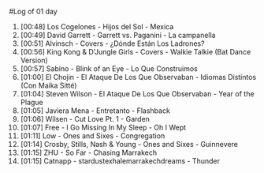 #Log of 01 day

1. [00:48] Los Cogelones - Hijos del Sol - Mexica
1. [00:49] David Garrett - Garrett vs. Paganini - La campanella
1. [00:51] Alvinsch - Covers - ¿Dónde Están Los Ladrones?
1. [00:56] King Kong & D'Jungle Girls - Covers - Walkie Talkie (Bat Dance Version)
1. [00:57] Sabino - Blink of an Eye - Lo Que Construimos
1. [01:00] El Chojin - El Ataque De Los Que Observaban - Idiomas Distintos (Con Maika Sitté)
1. [01:04] Steven Wilson - El Ataque De Los Que Observaban - Year of the Plague
1. [01:05] Javiera Mena - Entretanto - Flashback
1. [01:06] Wilsen - Cut Love Pt. 1 - Garden
1. [01:07] Free - I Go Missing In My Sleep - Oh I Wept
1. [01:11] Low - Ones and Sixes - Congregation
1. [01:14] Crosby, Stills, Nash & Young - Ones and Sixes - Guinnevere
1. [01:15] ZHU - So Far - Chasing Marrakech
1. [01:15] Catnapp - stardustexhalemarrakechdreams - Thunder
